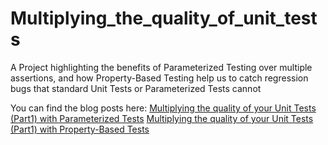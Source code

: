 # Multiplying_the_quality_of_unit_tests
A Project highlighting the benefits of Parameterized Testing over multiple assertions, and how Property-Based Testing help us to catch regression bugs that standard Unit Tests or Parameterized Tests cannot

You can find the blog posts here:
[Multiplying the quality of your Unit Tests (Part1) with Parameterized Tests](https://sergiosastre.hashnode.dev/multiplying-the-quality-of-your-unit-tests-part-1)
[Multiplying the quality of your Unit Tests (Part1) with Property-Based Tests](https://sergiosastre.hashnode.dev/multiplying-the-quality-of-your-unit-tests-part-2)
